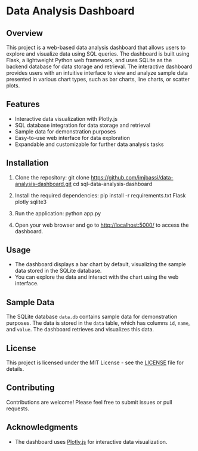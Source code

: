 # Data Analysis Dashboard

## Overview

This project is a web-based data analysis dashboard that allows users to explore and visualize data using SQL queries. The dashboard is built using Flask, a lightweight Python web framework, and uses SQLite as the backend database for data storage and retrieval. The interactive dashboard provides users with an intuitive interface to view and analyze sample data presented in various chart types, such as bar charts, line charts, or scatter plots.

## Features

- Interactive data visualization with Plotly.js
- SQL database integration for data storage and retrieval
- Sample data for demonstration purposes
- Easy-to-use web interface for data exploration
- Expandable and customizable for further data analysis tasks

## Installation

1. Clone the repository:
git clone https://github.com/imjbassi/data-analysis-dashboard.git
cd sql-data-analysis-dashboard

2. Install the required dependencies:
pip install -r requirements.txt
  Flask
  plotly
  sqlite3

4. Run the application:
python app.py

5. Open your web browser and go to [http://localhost:5000/](http://localhost:5000/) to access the dashboard.

## Usage

- The dashboard displays a bar chart by default, visualizing the sample data stored in the SQLite database.
- You can explore the data and interact with the chart using the web interface.


## Sample Data

The SQLite database `data.db` contains sample data for demonstration purposes. The data is stored in the `data` table, which has columns `id`, `name`, and `value`. The dashboard retrieves and visualizes this data.

## License

This project is licensed under the MIT License - see the [LICENSE](LICENSE) file for details.

## Contributing

Contributions are welcome! Please feel free to submit issues or pull requests.

## Acknowledgments

- The dashboard uses [Plotly.js](https://plotly.com/javascript/) for interactive data visualization.


